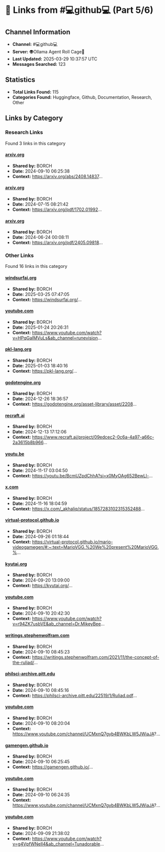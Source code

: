 # 🔗 Links from #💻github💻 (Part 5/6)

## Channel Information
- **Channel:** #💻github💻
- **Server:** 👽Ollama Agent Roll Cage🧙
- **Last Updated:** 2025-03-29 10:37:57 UTC
- **Messages Searched:** 123

## Statistics
- **Total Links Found:** 115
- **Categories Found:** Huggingface, Github, Documentation, Research, Other

## Links by Category

### Research Links
Found 3 links in this category

#### [arxiv.org](https://arxiv.org/abs/2408.14837)
- **Shared by:** BORCH
- **Date:** 2024-09-10 06:25:38
- **Context:** https://arxiv.org/abs/2408.14837...

#### [arxiv.org](https://arxiv.org/pdf/1702.01992)
- **Shared by:** BORCH
- **Date:** 2024-07-15 08:21:42
- **Context:** https://arxiv.org/pdf/1702.01992...

#### [arxiv.org](https://arxiv.org/pdf/2405.09818)
- **Shared by:** BORCH
- **Date:** 2024-06-24 00:08:11
- **Context:** https://arxiv.org/pdf/2405.09818...


### Other Links
Found 16 links in this category

#### [windsurfai.org](https://windsurfai.org/)
- **Shared by:** BORCH
- **Date:** 2025-03-25 07:47:05
- **Context:** https://windsurfai.org/...

#### [youtube.com](https://www.youtube.com/watch?v=HPqGaIMVuLs&ab_channel=runevision)
- **Shared by:** BORCH
- **Date:** 2025-01-24 20:26:31
- **Context:** https://www.youtube.com/watch?v=HPqGaIMVuLs&ab_channel=runevision...

#### [pkl-lang.org](https://pkl-lang.org/)
- **Shared by:** BORCH
- **Date:** 2025-01-03 18:40:16
- **Context:** https://pkl-lang.org/...

#### [godotengine.org](https://godotengine.org/asset-library/asset/2208)
- **Shared by:** BORCH
- **Date:** 2024-12-26 18:36:57
- **Context:** https://godotengine.org/asset-library/asset/2208...

#### [recraft.ai](https://www.recraft.ai/project/09edcec2-0c6a-4a97-a66c-2a3615b8b966)
- **Shared by:** BORCH
- **Date:** 2024-12-13 17:12:06
- **Context:** https://www.recraft.ai/project/09edcec2-0c6a-4a97-a66c-2a3615b8b966...

#### [youtu.be](https://youtu.be/BcmUZpdChhA?si=x0MyOAg652BewLl-)
- **Shared by:** BORCH
- **Date:** 2024-11-17 03:04:50
- **Context:** https://youtu.be/BcmUZpdChhA?si=x0MyOAg652BewLl-...

#### [x.com](https://x.com/_akhaliq/status/1857283102315352488)
- **Shared by:** BORCH
- **Date:** 2024-11-16 18:04:59
- **Context:** https://x.com/_akhaliq/status/1857283102315352488...

#### [virtual-protocol.github.io](https://virtual-protocol.github.io/mario-videogamegen/#:~:text=MarioVGG.%20We%20present%20MarioVGG,%20a%20text-to-video%20diffusion%20model%20for%20controllable)
- **Shared by:** BORCH
- **Date:** 2024-09-26 01:18:44
- **Context:** https://virtual-protocol.github.io/mario-videogamegen/#:~:text=MarioVGG.%20We%20present%20MarioVGG,%...

#### [kyutai.org](https://kyutai.org/)
- **Shared by:** BORCH
- **Date:** 2024-09-20 13:09:00
- **Context:** https://kyutai.org/...

#### [youtube.com](https://www.youtube.com/watch?v=r94ZK7usbVE&ab_channel=Dr.MikeyBee)
- **Shared by:** BORCH
- **Date:** 2024-09-10 20:42:30
- **Context:** https://www.youtube.com/watch?v=r94ZK7usbVE&ab_channel=Dr.MikeyBee...

#### [writings.stephenwolfram.com](https://writings.stephenwolfram.com/2021/11/the-concept-of-the-ruliad/)
- **Shared by:** BORCH
- **Date:** 2024-09-10 08:45:23
- **Context:** https://writings.stephenwolfram.com/2021/11/the-concept-of-the-ruliad/...

#### [philsci-archive.pitt.edu](https://philsci-archive.pitt.edu/22519/1/Ruliad.pdf)
- **Shared by:** BORCH
- **Date:** 2024-09-10 08:45:16
- **Context:** https://philsci-archive.pitt.edu/22519/1/Ruliad.pdf...

#### [youtube.com](https://www.youtube.com/channel/UCMxnQ7gyb4BWKbLW5JWiaJA?)
- **Shared by:** BORCH
- **Date:** 2024-09-10 08:20:04
- **Context:** https://www.youtube.com/channel/UCMxnQ7gyb4BWKbLW5JWiaJA?...

#### [gamengen.github.io](https://gamengen.github.io/)
- **Shared by:** BORCH
- **Date:** 2024-09-10 06:25:45
- **Context:** https://gamengen.github.io/...

#### [youtube.com](https://www.youtube.com/channel/UCMxnQ7gyb4BWKbLW5JWiaJA?)
- **Shared by:** BORCH
- **Date:** 2024-09-10 06:24:35
- **Context:** https://www.youtube.com/channel/UCMxnQ7gyb4BWKbLW5JWiaJA?...

#### [youtube.com](https://www.youtube.com/watch?v=g4VpfWNelI4&ab_channel=Tunadorable)
- **Shared by:** BORCH
- **Date:** 2024-09-09 21:38:02
- **Context:** https://www.youtube.com/watch?v=g4VpfWNelI4&ab_channel=Tunadorable...

